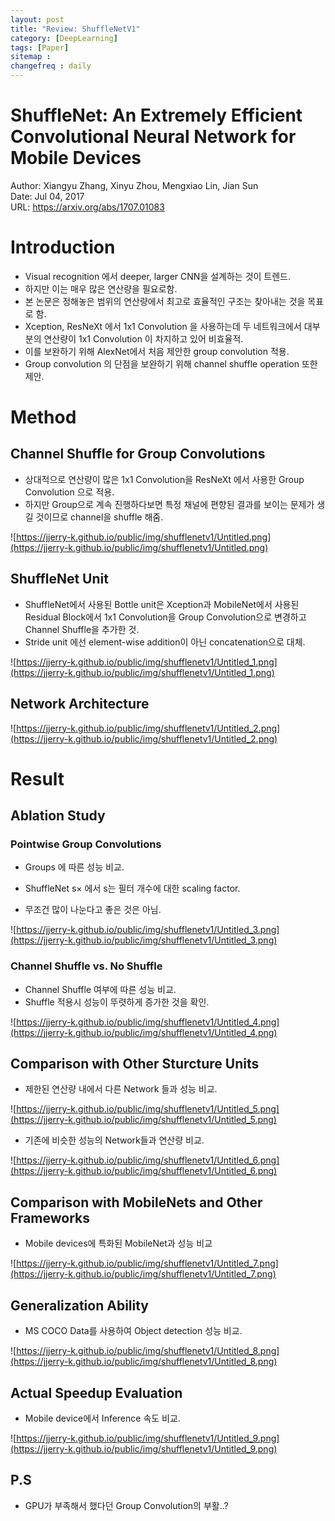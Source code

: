 ```yaml
---
layout: post
title: "Review: ShuffleNetV1"
category: [DeepLearning]
tags: [Paper]
sitemap :
changefreq : daily
---
```


# ShuffleNet: An Extremely Efficient Convolutional Neural Network for Mobile Devices

Author: Xiangyu Zhang, Xinyu Zhou, Mengxiao Lin, Jian Sun  
Date: Jul 04, 2017  
URL: https://arxiv.org/abs/1707.01083  

# Introduction

- Visual recognition 에서 deeper, larger CNN을 설계하는 것이 트렌드.
- 하지만 이는 매우 많은 연산량을 필요로함.
- 본 논문은 정해놓은 범위의 연산량에서 최고로 효율적인 구조는 찾아내는 것을 목표로 함.
- Xception, ResNeXt 에서 1x1 Convolution 을 사용하는데 두 네트워크에서 대부분의 연산량이 1x1 Convolution 이 차지하고 있어 비효율적.
- 이를 보완하기 위해 AlexNet에서 처음 제안한 group convolution 적용.
- Group convolution 의 단점을 보완하기 위해 channel shuffle operation 또한 제안.

# Method

## Channel Shuffle for Group Convolutions

- 상대적으로 연산량이 많은 1x1 Convolution을 ResNeXt 에서 사용한 Group Convolution 으로 적용.
- 하지만 Group으로 계속 진행하다보면 특정 채널에 편향된 결과를 보이는 문제가 생길 것이므로 channel을 shuffle 해줌.

![https://jjerry-k.github.io/public/img/shufflenetv1/Untitled.png](https://jjerry-k.github.io/public/img/shufflenetv1/Untitled.png)

## ShuffleNet Unit

- ShuffleNet에서 사용된 Bottle unit은 Xception과 MobileNet에서 사용된 Residual Block에서 1x1 Convolution을 Group Convolution으로 변경하고 Channel Shuffle을 추가한 것.
- Stride unit 에선 element-wise addition이 아닌 concatenation으로 대체.

![https://jjerry-k.github.io/public/img/shufflenetv1/Untitled_1.png](https://jjerry-k.github.io/public/img/shufflenetv1/Untitled_1.png)

## Network Architecture

![https://jjerry-k.github.io/public/img/shufflenetv1/Untitled_2.png](https://jjerry-k.github.io/public/img/shufflenetv1/Untitled_2.png)

# Result

## Ablation Study

### Pointwise Group Convolutions

- Groups 에 따른 성능 비교.
- ShuffleNet s$\times$ 에서 s는 필터 개수에 대한 scaling factor.

- 무조건 많이 나눈다고 좋은 것은 아님.

![https://jjerry-k.github.io/public/img/shufflenetv1/Untitled_3.png](https://jjerry-k.github.io/public/img/shufflenetv1/Untitled_3.png)

### Channel Shuffle vs. No Shuffle

- Channel Shuffle 여부에 따른 성능 비교.
- Shuffle 적용시 성능이 뚜렷하게 증가한 것을 확인.

![https://jjerry-k.github.io/public/img/shufflenetv1/Untitled_4.png](https://jjerry-k.github.io/public/img/shufflenetv1/Untitled_4.png)

## Comparison with Other Sturcture Units

- 제한된 연산량 내에서 다른 Network 들과 성능 비교.

![https://jjerry-k.github.io/public/img/shufflenetv1/Untitled_5.png](https://jjerry-k.github.io/public/img/shufflenetv1/Untitled_5.png)

- 기존에 비슷한 성능의 Network들과 연산량 비교.

![https://jjerry-k.github.io/public/img/shufflenetv1/Untitled_6.png](https://jjerry-k.github.io/public/img/shufflenetv1/Untitled_6.png)

## Comparison with MobileNets and Other Frameworks

- Mobile devices에 특화된 MobileNet과 성능 비교

![https://jjerry-k.github.io/public/img/shufflenetv1/Untitled_7.png](https://jjerry-k.github.io/public/img/shufflenetv1/Untitled_7.png)

## Generalization Ability

- MS COCO Data를 사용하여 Object detection 성능 비교.

![https://jjerry-k.github.io/public/img/shufflenetv1/Untitled_8.png](https://jjerry-k.github.io/public/img/shufflenetv1/Untitled_8.png)

## Actual Speedup Evaluation

- Mobile device에서 Inference 속도 비교.

![https://jjerry-k.github.io/public/img/shufflenetv1/Untitled_9.png](https://jjerry-k.github.io/public/img/shufflenetv1/Untitled_9.png)

## P.S
- GPU가 부족해서 했다던 Group Convolution의 부활..?